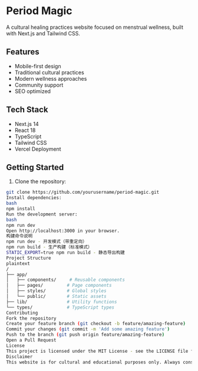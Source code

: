 # Period Magic

A cultural healing practices website focused on menstrual wellness, built with Next.js and Tailwind CSS.

## Features
- Mobile-first design
- Traditional cultural practices
- Modern wellness approaches
- Community support
- SEO optimized

## Tech Stack
- Next.js 14
- React 18
- TypeScript
- Tailwind CSS
- Vercel Deployment

## Getting Started
1. Clone the repository:
```bash
git clone https://github.com/yourusername/period-magic.git
Install dependencies:
bash
npm install
Run the development server:
bash
npm run dev
Open http://localhost:3000 in your browser.
构建命令说明
npm run dev - 开发模式（带重定向）
npm run build - 生产构建（标准模式）
STATIC_EXPORT=true npm run build - 静态导出构建
Project Structure
plaintext
/
├── app/
│   ├── components/     # Reusable components
│   ├── pages/         # Page components
│   ├── styles/        # Global styles
│   └── public/        # Static assets
├── lib/               # Utility functions
└── types/             # TypeScript types
Contributing
Fork the repository
Create your feature branch (git checkout -b feature/amazing-feature)
Commit your changes (git commit -m 'Add some amazing feature')
Push to the branch (git push origin feature/amazing-feature)
Open a Pull Request
License
This project is licensed under the MIT License - see the LICENSE file for details.
Disclaimer
This website is for cultural and educational purposes only. Always consult healthcare professionals for medical advice.
